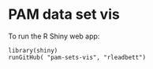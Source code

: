 # PAM data set vis

To run the R Shiny web app:

```
library(shiny)
runGitHub( "pam-sets-vis", "rleadbett")  
```
